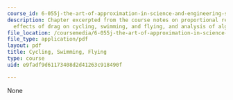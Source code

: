 ```yaml
---
course_id: 6-055j-the-art-of-approximation-in-science-and-engineering-spring-2008
description: Chapter excerpted from the course notes on proportional reasoning, the
  effects of drag on cycling, swimming, and flying, and analysis of algorithms.
file_location: /coursemedia/6-055j-the-art-of-approximation-in-science-and-engineering-spring-2008/e9fadf9d61173408d2d41263c918490f_mar05.pdf
file_type: application/pdf
layout: pdf
title: Cycling, Swimming, Flying
type: course
uid: e9fadf9d61173408d2d41263c918490f

---
```

None